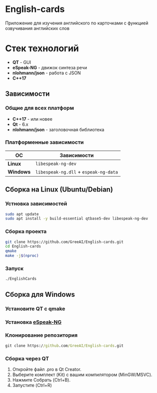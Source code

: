 # English-cards
Приложение для изучения английского по карточками с функцией озвучивания английских слов

# Стек технологий
- **QT** - GUI
- **eSpeak-NG** - движок синтеза речи
- **nlohmann/json** - работа с JSON
- **C++17** 

## Зависимости 
### Общие для всех платформ 

- **C++17** - или новее
- **Qt** - 6.x
- **nlohmann/json** - заголовочная библиотека 

### Платформенные зависимости
| ОС | Зависимости |
|----|-------------|
| **Linux** | `libespeak-ng-dev` |
| **Windows** | `libespeak-ng.dll` + `espeak-ng-data` |

## Сборка на Linux (Ubuntu/Debian)

### Устновка зависимостей
```bash
sudo apt update
sudo apt install -y build-essential qtbase5-dev libespeak-ng-dev
```

### Сборка проекта
```bash
git clone https://github.com/GreeAI/English-cards.git
cd English-cards
qmake
make -j$(nproc)
```

### Запуск
```bash
./EnglishCards
```

## Сборка для Windows
### Установите QT с qmake

### Установка [eSpeak-NG](https://github.com/espeak-ng/espeak-ng/releases/tag/1.52.0)

### Клонирование репозитория
```cmd
git clone https://github.com/GreeAI/English-cards.git
```

### Сборка через QT
1. Откройте файл .pro в Qt Creator.
2. Выберите комплект (Kit) с вашим компилятором (MinGW/MSVC).
3. Нажмите Собрать (Ctrl+B).
4. Запустите (Ctrl+R)
